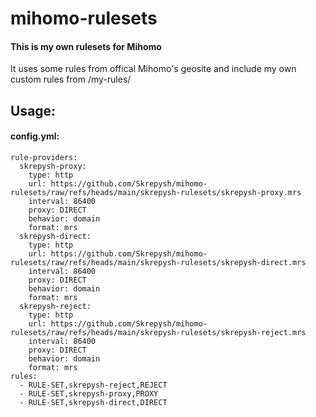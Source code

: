 # mihomo-rulesets
#### This is my own rulesets for Mihomo
It uses some rules from offical Mihomo's geosite and include my own custom rules from /my-rules/
## Usage:
#### config.yml:
```
rule-providers:
  skrepysh-proxy:
    type: http
    url: https://github.com/Skrepysh/mihomo-rulesets/raw/refs/heads/main/skrepysh-rulesets/skrepysh-proxy.mrs
    interval: 86400
    proxy: DIRECT
    behavior: domain
    format: mrs
  skrepysh-direct:
    type: http
    url: https://github.com/Skrepysh/mihomo-rulesets/raw/refs/heads/main/skrepysh-rulesets/skrepysh-direct.mrs
    interval: 86400
    proxy: DIRECT
    behavior: domain
    format: mrs
  skrepysh-reject:
    type: http
    url: https://github.com/Skrepysh/mihomo-rulesets/raw/refs/heads/main/skrepysh-rulesets/skrepysh-reject.mrs
    interval: 86400
    proxy: DIRECT
    behavior: domain
    format: mrs
rules:
  - RULE-SET,skrepysh-reject,REJECT
  - RULE-SET,skrepysh-proxy,PROXY
  - RULE-SET,skrepysh-direct,DIRECT
```
